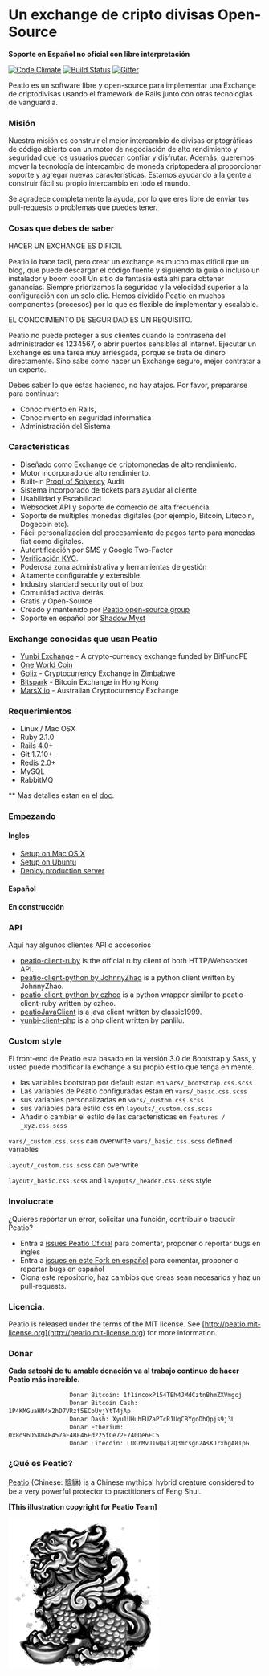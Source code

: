 Un exchange de cripto divisas Open-Source
=====================================

**Soporte en Español no oficial con libre interpretación**

[![Code Climate](https://codeclimate.com/github/peatio/peatio.png)](https://codeclimate.com/github/peatio/peatio)
[![Build Status](https://travis-ci.org/peatio/peatio.png?branch=master)](https://travis-ci.org/peatio/peatio)
[![Gitter](https://badges.gitter.im/Join%20Chat.svg)](https://gitter.im/peatio/peatio?utm_source=badge&utm_medium=badge&utm_campaign=pr-badge&utm_content=badge)

Peatio es un software libre y open-source para implementar una Exchange de criptodivisas usando el framework de Rails junto con otras tecnologias de vanguardia.

### Misión

Nuestra misión es construir el mejor intercambio de divisas criptográficas de código abierto con un motor de negociación de alto rendimiento y seguridad que los usuarios puedan confiar y disfrutar. Además, queremos mover la tecnología de intercambio de moneda criptopedera al proporcionar soporte y agregar nuevas características. Estamos ayudando a la gente a construir fácil su propio intercambio en todo el mundo.

Se agradece completamente la ayuda, por lo que eres libre de enviar tus pull-requests o problemas que puedes tener.

### Cosas que debes de saber

HACER UN EXCHANGE ES DIFICIL

Peatio lo hace facil, pero crear un exchange es mucho mas dificil que un blog, que puede descargar el código fuente y siguiendo la guía o incluso un instalador y boom cool! Un sitio de fantasía está ahí para obtener ganancias. Siempre priorizamos la seguridad y la velocidad superior a la configuración con un solo clic. Hemos dividido Peatio en muchos componentes (procesos) por lo que es flexible de implementar y escalable.

EL CONOCIMIENTO DE SEGURIDAD ES UN REQUISITO.

Peatio no puede proteger a sus clientes cuando la contraseña del administrador es 1234567, o abrir puertos sensibles al internet. Ejecutar un Exchange es una tarea muy arriesgada, porque se trata de dinero directamente. Sino sabe como hacer un Exchange seguro, mejor contratar a un experto.

Debes saber lo que estas haciendo, no hay atajos. Por favor, prepararse para continuar:

* Conocimiento en Rails,
* Conocimiento en seguridad informatica
* Administración del Sistema

### Caracteristicas

* Diseñado como Exchange de criptomonedas de alto rendimiento.
* Motor incorporado de alto rendimiento.
* Built-in [Proof of Solvency](https://iwilcox.me.uk/2014/proving-bitcoin-reserves) Audit
* Sistema incorporado de tickets para ayudar al cliente
* Usabilidad y Escabilidad
* Websocket API y soporte de comercio de alta frecuencia.
* Soporte de múltiples monedas digitales (por ejemplo, Bitcoin, Litecoin, Dogecoin etc).
* Fácil personalización del procesamiento de pagos tanto para monedas fiat como digitales.
* Autentificación por SMS y Google Two-Factor
* [Verificación KYC](http://en.wikipedia.org/wiki/Know_your_customer).
* Poderosa zona administrativa y herramientas de gestión
* Altamente configurable y extensible.
* Industry standard security out of box
* Comunidad activa detrás.
* Gratis y Open-Source
* Creado y mantenido por [Peatio open-source group](http://peatio,com)
* Soporte en español por [Shadow Myst](http://shadowmyst.net)

### Exchange conocidas que usan Peatio

* [Yunbi Exchange](https://yunbi.com) - A crypto-currency exchange funded by BitFundPE
* [One World Coin](https://oneworldcoin.com)
* [Golix](https://golix.com/) - Cryptocurrency Exchange in Zimbabwe
* [Bitspark](https://bitspark.io) - Bitcoin Exchange in Hong Kong
* [MarsX.io](https://acx.io) - Australian Cryptocurrency Exchange

### Requerimientos

* Linux / Mac OSX
* Ruby 2.1.0
* Rails 4.0+
* Git 1.7.10+
* Redis 2.0+
* MySQL
* RabbitMQ

** Mas detalles estan en el [doc](doc).

### Empezando

#### Ingles

* [Setup on Mac OS X](doc/setup-local-osx.md)
* [Setup on Ubuntu](doc/setup-local-ubuntu.md)
* [Deploy production server](doc/deploy-production-server.md)

#### Español
**En construcción**

### API
Aquí hay algunos clientes API o accesorios

* [peatio-client-ruby](https://github.com/peatio/peatio-client-ruby) is the official ruby client of both HTTP/Websocket API.
* [peatio-client-python by JohnnyZhao](https://github.com/JohnnyZhao/peatio-client-python) is a python client written by JohnnyZhao.
* [peatio-client-python by czheo](https://github.com/JohnnyZhao/peatio-client-python) is a python wrapper similar to peatio-client-ruby written by czheo.
* [peatioJavaClient](https://github.com/classic1999/peatioJavaClient.git) is a java client written by classic1999.
* [yunbi-client-php](https://github.com/panlilu/yunbi-client-php) is a php client written by panlilu.

### Custom style

El front-end de Peatio esta basado en la versión 3.0 de Bootstrap y Sass, y usted puede modificar la exchange a su propio estilo que tenga en mente.

* las variables bootstrap por default estan en `vars/_bootstrap.css.scss`
* Las variables de Peatio configuradas estan en `vars/_basic.css.scss`
* sus variables personalizadas en `vars/_custom.css.scss`
* sus variables para estilo css en `layouts/_custom.css.scss`
* Añadir o cambiar el estilo de las características en `features / _xyz.css.scss`

`vars/_custom.css.scss` can overwrite `vars/_basic.css.scss` defined variables

`layout/_custom.css.scss` can overwrite

`layout/_basic.css.scss` and `layoputs/_header.css.scss` style

### Involucrate

¿Quieres reportar un error, solicitar una función, contribuir o traducir Peatio?

* Entra a [issues Peatio Oficial](https://github.com/Gensia/Open-Source-Cryptocurrency-Exchange/issues) para comentar, proponer o reportar bugs en ingles
* Entra a [issues en este Fork en español](https://github.com/ShadowMyst/peatio/issues) para comentar, proponer o reportar bugs en español
* Clona este repositorio, haz cambios que creas sean necesarios y haz un pull-requests.

### Licencia.

Peatio is released under the terms of the MIT license. See [http://peatio.mit-license.org](http://peatio.mit-license.org) for more information.

### Donar

**Cada satoshi de tu amable donación va al trabajo continuo de hacer Peatio más increíble.**


                     Donar Bitcoin: 1f1incoxP154TEh4JMdCztnBhmZXVmgcj
                     Donar Bitcoin Cash: 1P4KMGuaHN4x2hD7VRzf5ECoUyjYtT4jAp
                     Donar Dash: Xyu1UHuhEUZaPTcR1UqCBYgoDhQpjs9j3L
                     Donar Etherium: 0x8d96D5804E457aF4BF46Ed225fCe72E740De6EC5
                     Donar Litecoin: LUGrMvJ1wQ4i2Q3mcsgn2AsKJrxhgA8TpG
                     

### ¿Qué es Peatio?
[Peatio](http://en.wikipedia.org/wiki/Pixiu) (Chinese: 貔貅) is a Chinese mythical hybrid creature considered to be a very powerful protector to practitioners of Feng Shui.

**[This illustration copyright for Peatio Team]**

![logo](public/peatio.png)
